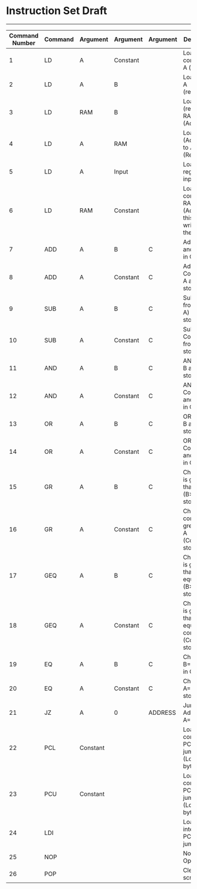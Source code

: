 # Instruction Set Draft #

---

Command Number | Command | Argument | Argument | Argument | Description
--- | ---- | --- | -------- | ------- | -----------|
1   |  LD  |    A     | Constant |         | Loads constant to A (register)
2   |  LD  |    A     |    B     |         | Loads B to A (registers)
3   |  LD  |   RAM    |    B     |         | Loads B (register) to RAM (Address)
4   |  LD  |    A     |   RAM    |         | Loads RAM (Address) to A (Register)
5   |  LD  |    A     |  Input   |         | Loads register to input
6   |  LD  |   RAM    | Constant |         | Loads constant to RAM (Address) - this is for writing to the screen
7   |  ADD |    A     |    B     |    C    | Adds B to A and stores in C
8   |  ADD |    A     | Constant |    C    | Adds Constant to A and stores in C
9   |  SUB |    A     |    B     |    C    | Subtracts A from B (B-A) and stores in C
10  |  SUB |    A     | Constant |    C    | Subtracts Constant from A and stores in C
11  |  AND |    A     |    B     |    C    | ANDs A and B and stores in C
12  |  AND |    A     | Constant |    C    | ANDs A and Constant and stores in C
13  |  OR  |    A     |    B     |    C    | ORs A and B and stores in C
14  |  OR  |    A     | Constant |    C    | ORs A and Constant and stores in C
15  |  GR  |    A     |    B     |    C    | Checks if B is greater than A (B>A), stores in C
16  |  GR  |    A     | Constant |    C    | Checks if constant is greater than A (Const>A), stores in C
17  |  GEQ |    A     |    B     |    C    | Checks if B is greater than or equal to A (B>A), stores in C
18  |  GEQ |    A     | Constant |    C    | Checks if B is greater than or equal to constant (Const>A), stores in C
19  |  EQ  |    A     |    B     |    C    | Checks if B=0, store in C
20  |  EQ  |    A     | Constant |    C    | Checks if A=Constant, store in C
21  |  JZ  |    A     |    0     | ADDRESS | Jumps to Address if A=0
22  |  PCL | Constant |          |         | Loads constant to PC and jumps (Lower byte)
23  |  PCU | Constant |          |         | Loads constant to PC and jumps (Lower byte)
24  |  LDI |          |          |         | Loads interrupt to PC and jumps
25  |  NOP |          |          |         | No Operation
26  |  POP |          |          |         | Clears screen
